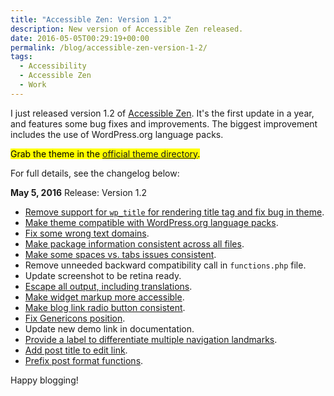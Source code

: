 ```yaml
---
title: "Accessible Zen: Version 1.2"
description: New version of Accessible Zen released.
date: 2016-05-05T00:29:19+00:00
permalink: /blog/accessible-zen-version-1-2/
tags:
  - Accessibility
  - Accessible Zen
  - Work
---
```


I just released version 1.2 of [Accessible Zen](/projects/accessible-zen/). It's the first update in a year, and features some bug fixes and improvements. The biggest improvement includes the use of WordPress.org language packs.

<mark>Grab the theme in the <a href="http://wordpress.org/themes/accessible-zen">official theme directory</a>.</mark>

For full details, see the changelog below:

**May 5, 2016** Release: Version 1.2

- [Remove support for `wp_title` for rendering title tag and fix bug in theme](https://github.com/davidakennedy/accessible-zen/issues/70).
- [Make theme compatible with WordPress.org language packs](https://github.com/davidakennedy/accessible-zen/issues/71).
- [Fix some wrong text domains](https://github.com/davidakennedy/accessible-zen/issues/71).
- [Make package information consistent across all files](https://github.com/davidakennedy/accessible-zen/issues/71).
- [Make some spaces vs. tabs issues consistent](https://github.com/davidakennedy/accessible-zen/issues/71).
- Remove unneeded backward compatibility call in `functions.php` file.
- Update screenshot to be retina ready.
- [Escape all output, including translations](https://github.com/davidakennedy/accessible-zen/issues/72).
- [Make widget markup more accessible](https://github.com/davidakennedy/accessible-zen/issues/73).
- [Make blog link radio button consistent](https://github.com/davidakennedy/accessible-zen/issues/74).
- [Fix Genericons position](https://github.com/davidakennedy/accessible-zen/issues/75).
- Update new demo link in documentation.
- [Provide a label to differentiate multiple navigation landmarks](https://github.com/davidakennedy/accessible-zen/issues/76).
- [Add post title to edit link](https://github.com/davidakennedy/accessible-zen/issues/77).
- [Prefix post format functions](https://github.com/davidakennedy/accessible-zen/issues/78).

Happy blogging!
